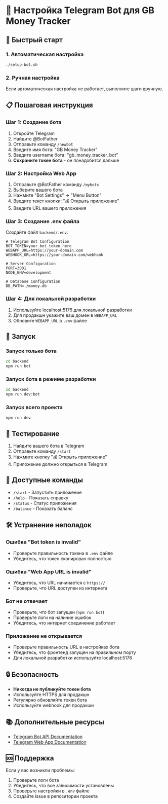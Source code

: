 # 🤖 Настройка Telegram Bot для GB Money Tracker

## 🚀 Быстрый старт

### 1. Автоматическая настройка
```bash
./setup-bot.sh
```

### 2. Ручная настройка
Если автоматическая настройка не работает, выполните шаги вручную.

## 📋 Пошаговая инструкция

### Шаг 1: Создание бота
1. Откройте Telegram
2. Найдите @BotFather
3. Отправьте команду `/newbot`
4. Введите имя бота: "GB Money Tracker"
5. Введите username бота: "gb_money_tracker_bot"
6. **Сохраните токен бота** - он понадобится дальше

### Шаг 2: Настройка Web App
1. Отправьте @BotFather команду `/mybots`
2. Выберите вашего бота
3. Нажмите "Bot Settings" → "Menu Button"
4. Введите текст кнопки: "💰 Открыть приложение"
5. Введите URL вашего приложения

### Шаг 3: Создание .env файла
Создайте файл `backend/.env`:
```env
# Telegram Bot Configuration
BOT_TOKEN=your_bot_token_here
WEBAPP_URL=https://your-domain.com
WEBHOOK_URL=https://your-domain.com/webhook

# Server Configuration
PORT=3001
NODE_ENV=development

# Database Configuration
DB_PATH=./money.db
```

### Шаг 4: Для локальной разработки
1. Используйте localhost:5176 для локальной разработки
2. Для продакшн укажите ваш домен в `WEBAPP_URL`
3. Обновите `WEBAPP_URL` в `.env` файле

## 🚀 Запуск

### Запуск только бота
```bash
cd backend
npm run bot
```

### Запуск бота в режиме разработки
```bash
cd backend
npm run dev:bot
```

### Запуск всего проекта
```bash
npm run dev
```

## 📱 Тестирование

1. Найдите вашего бота в Telegram
2. Отправьте команду `/start`
3. Нажмите кнопку "💰 Открыть приложение"
4. Приложение должно открыться в Telegram

## 🔧 Доступные команды

- `/start` - Запустить приложение
- `/help` - Показать справку
- `/status` - Статус приложения
- `/balance` - Показать баланс

## 🛠️ Устранение неполадок

### Ошибка "Bot token is invalid"
- Проверьте правильность токена в `.env` файле
- Убедитесь, что токен скопирован полностью

### Ошибка "Web App URL is invalid"
- Убедитесь, что URL начинается с `https://`
- Проверьте, что URL доступен из интернета

### Бот не отвечает
- Проверьте, что бот запущен (`npm run bot`)
- Проверьте логи на наличие ошибок
- Убедитесь, что интернет соединение работает

### Приложение не открывается
- Проверьте правильность URL в настройках бота
- Убедитесь, что фронтенд запущен на правильном порту
- Для локальной разработки используйте localhost:5176

## 🔒 Безопасность

- **Никогда не публикуйте токен бота**
- Используйте HTTPS для продакшн
- Регулярно обновляйте токен бота
- Используйте webhook для продакшн

## 📚 Дополнительные ресурсы

- [Telegram Bot API Documentation](https://core.telegram.org/bots/api)
- [Telegram Web App Documentation](https://core.telegram.org/bots/webapps)


## 🆘 Поддержка

Если у вас возникли проблемы:
1. Проверьте логи бота
2. Убедитесь, что все зависимости установлены
3. Проверьте настройки в `.env` файле
4. Создайте issue в репозитории проекта
